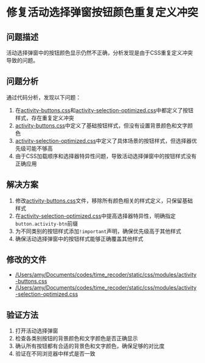 # 修复活动选择弹窗按钮颜色重复定义冲突

## 问题描述
活动选择弹窗中的按钮颜色显示仍然不正确，分析发现是由于CSS重复定义冲突导致的问题。

## 问题分析
通过代码分析，发现以下问题：
1. 在[activity-buttons.css](file:///Users/amy/Documents/codes/time_recoder/static/css/modules/activity-buttons.css)和[activity-selection-optimized.css](file:///Users/amy/Documents/codes/time_recoder/static/css/modules/activity-selection-optimized.css)中都定义了按钮样式，存在重复定义冲突
2. [activity-buttons.css](file:///Users/amy/Documents/codes/time_recoder/static/css/modules/activity-buttons.css)中定义了基础按钮样式，但没有设置背景颜色和文字颜色
3. [activity-selection-optimized.css](file:///Users/amy/Documents/codes/time_recoder/static/css/modules/activity-selection-optimized.css)中定义了具体场景的按钮样式，但选择器优先级可能不够高
4. 由于CSS加载顺序和选择器特异性问题，导致活动选择弹窗中的按钮样式没有正确应用

## 解决方案
1. 修改[activity-buttons.css](file:///Users/amy/Documents/codes/time_recoder/static/css/modules/activity-buttons.css)文件，移除所有颜色相关的样式定义，只保留基础样式
2. 在[activity-selection-optimized.css](file:///Users/amy/Documents/codes/time_recoder/static/css/modules/activity-selection-optimized.css)中提高选择器特异性，明确指定`button.activity-btn`前缀
3. 为不同类别的按钮样式添加`!important`声明，确保优先级高于其他样式
4. 确保活动选择弹窗中的按钮样式能够正确覆盖其他样式

## 修改的文件
- [/Users/amy/Documents/codes/time_recoder/static/css/modules/activity-buttons.css](file:///Users/amy/Documents/codes/time_recoder/static/css/modules/activity-buttons.css)
- [/Users/amy/Documents/codes/time_recoder/static/css/modules/activity-selection-optimized.css](file:///Users/amy/Documents/codes/time_recoder/static/css/modules/activity-selection-optimized.css)

## 验证方法
1. 打开活动选择弹窗
2. 检查各类别按钮的背景颜色和文字颜色是否正确显示
3. 确认所有按钮都有合适的背景色和文字颜色，确保足够的对比度
4. 验证在不同浏览器中样式是否一致
